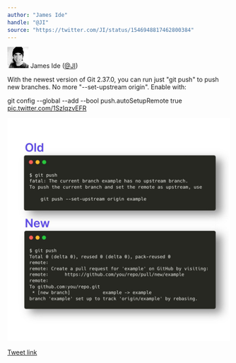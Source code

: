 ```yaml
---
author: "James Ide"
handle: "@JI"
source: "https://twitter.com/JI/status/1546948817462800384"
---
```

![JI](../assets/JI-170866050.jpg)
James Ide ([@JI](https://twitter.com/JI))

With the newest version of Git 2.37.0, you can run just "git push" to push new branches. No more "--set-upstream origin". Enable with:

git config --global --add --bool push.autoSetupRemote true [pic.twitter.com/1SzIqzvEFR](https://twitter.com/JI/status/1546948817462800384/photo/1)

![3_1546948610989776896](../assets/3_1546948610989776896.jpg)

[Tweet link](https://twitter.com/JI/status/1546948817462800384)